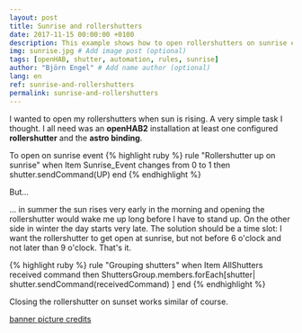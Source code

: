 ```yaml
---
layout: post
title: Sunrise and rollershutters
date: 2017-11-15 00:00:00 +0100
description: This example shows how to open rollershutters on sunrise event. # Add post description (optional)
img: sunrise.jpg # Add image post (optional)
tags: [openHAB, shutter, automation, rules, sunrise]
author: "Björn Engel" # Add name author (optional)
lang: en
ref: sunrise-and-rollershutters
permalink: sunrise-and-rollershutters
---
```

I wanted to open my rollershutters when sun is rising. A very simple task I thought. I all need was an **openHAB2** installation at least one configured **rollershutter** and the **astro binding**.  

To open on sunrise event 
{% highlight ruby %}
rule "Rollershutter up on sunrise"
when 
	Item Sunrise_Event changes from 0 to 1
then
	shutter.sendCommand(UP)
end
{% endhighlight %}

But...

... in summer the sun rises very early in the morning and opening the rollershutter would wake me up long before I have to stand up. On the other side in winter the day starts very late. The solution should be a time slot: I want the rollershutter to get open at sunrise, but not before 6 o'clock and not later than 9 o'clock. That's it.
  
{% highlight ruby %}
rule "Grouping shutters"
when 
	Item AllShutters received command
then
	ShuttersGroup.members.forEach[shutter|
			shutter.sendCommand(receivedCommand)
		]
end
{% endhighlight %}

Closing the rollershutter on sunset works similar of course. 

[banner picture credits][piccredit]

[download-shutters]: http:github.com
[piccredit]: https://pixabay.com/de/fensterl%C3%A4den-fenster-1039996/

